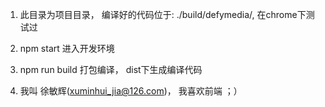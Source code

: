 1. 此目录为项目目录， 编译好的代码位于: ./build/defymedia/, 在chrome下测试过

2. npm start 进入开发环境

3. npm run build 打包编译， dist下生成编译代码

4. 我叫 徐敏辉(xuminhui_jia@126.com)， 我喜欢前端 ；）